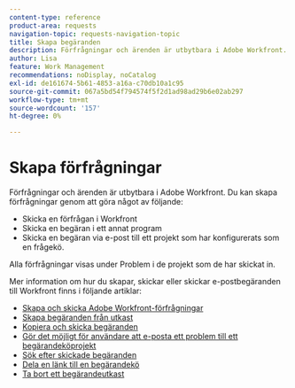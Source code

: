 ```yaml
---
content-type: reference
product-area: requests
navigation-topic: requests-navigation-topic
title: Skapa begäranden
description: Förfrågningar och ärenden är utbytbara i Adobe Workfront. Du kan skapa begäranden genom att skicka en begäran i Workfront, skicka en begäran i ett annat program eller skicka en begäran via e-post till ett projekt som är konfigurerat som en frågekö.
author: Lisa
feature: Work Management
recommendations: noDisplay, noCatalog
exl-id: de161674-5b61-4853-a16a-c70db10a1c95
source-git-commit: 067a5bd54f794574f5f2d1ad98ad29b6e02ab297
workflow-type: tm+mt
source-wordcount: '157'
ht-degree: 0%

---
```


# Skapa förfrågningar

<!--
{{highlighted-preview}}
-->

Förfrågningar och ärenden är utbytbara i Adobe Workfront. Du kan skapa förfrågningar genom att göra något av följande:

* Skicka en förfrågan i Workfront
* Skicka en begäran i ett annat program
* Skicka en begäran via e-post till ett projekt som har konfigurerats som en frågekö.

Alla förfrågningar visas under Problem i de projekt som de har skickat in.

Mer information om hur du skapar, skickar eller skickar e-postbegäranden till Workfront finns i följande artiklar:

* [Skapa och skicka Adobe Workfront-förfrågningar](../../../manage-work/requests/create-requests/create-submit-requests.md)
* [Skapa begäranden från utkast](../../../manage-work/requests/create-requests/create-requests-from-drafts.md)
* [Kopiera och skicka begäranden](../../../manage-work/requests/create-requests/copy-and-submit-requests.md)
* [Gör det möjligt för användare att e-posta ett problem till ett begärandeköprojekt](../../../manage-work/requests/create-requests/enable-email-issues-into-projects.md)
* [Sök efter skickade begäranden](../../../manage-work/requests/create-requests/locate-submitted-requests.md)
* [Dela en länk till en begärandekö](../../../manage-work/requests/create-requests/share-link-to-request-queue.md)
* [Ta bort ett begärandeutkast](../../../manage-work/requests/create-requests/delete-request-draft.md)
